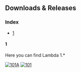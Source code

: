 ## Downloads & Releases

### Index

- [1](https://github.com/franzageek/lambda/blob/main/downloads.md#1)

#### 1
Here you can find Lambda 1.*

[![101A](https://img.shields.io/badge/1.01A_Latest-Download-brightgreen?style=flat)](https://github.com/franzageek/lambda/releases/download/1.0.1A/lambda.exe) [![101](https://img.shields.io/badge/1.01-Download-green?style=flat)](https://github.com/franzageek/lambda/releases/download/1.0.1/lambda.exe)
